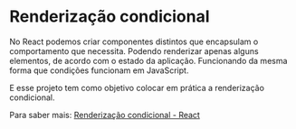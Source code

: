 # Renderização condicional

No React podemos criar componentes distintos que encapsulam o comportamento que necessita. Podendo renderizar apenas alguns elementos, de acordo com o estado da aplicação. Funcionando da mesma forma que condições funcionam em JavaScript.

E esse projeto tem como objetivo colocar em prática a renderização condicional.

Para saber mais: [Renderização condicional - React](https://pt-br.reactjs.org/docs/conditional-rendering.html)

